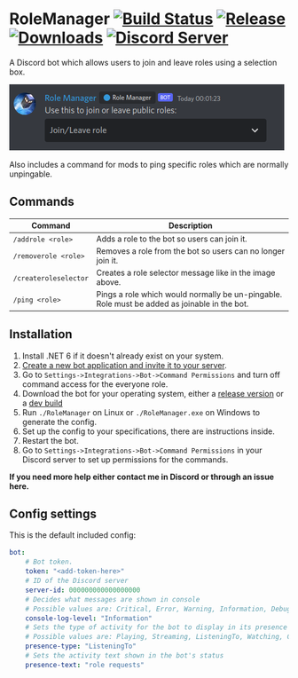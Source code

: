 # RoleManager [![Build Status](https://jenkins.karlofduty.com/job/CI/job/RoleManager/job/master/badge/icon)](https://jenkins.karlofduty.com/blue/organizations/jenkins/CI%2FRoleManager/activity) [![Release](https://img.shields.io/github/release/KarlofDuty/RoleManager.svg)](https://github.com/KarlOfDuty/RoleManager/releases) [![Downloads](https://img.shields.io/github/downloads/KarlOfDuty/RoleManager/total.svg)](https://github.com/KarlOfDuty/RoleManager/releases) [![Discord Server](https://img.shields.io/discord/430468637183442945.svg?label=discord)](https://discord.gg/C5qMvkj)

A Discord bot which allows users to join and leave roles using a selection box.

![Image showing a Discord selection box](docs/img/selectionBox.png)

Also includes a command for mods to ping specific roles which are normally unpingable.

## Commands
| Command               | Description                                                                                  |
|-----------------------|----------------------------------------------------------------------------------------------|
| `/addrole <role>`     | Adds a role to the bot so users can join it.                                                 |
| `/removerole <role>`  | Removes a role from the bot so users can no longer join it.                                  |
| `/createroleselector` | Creates a role selector message like in the image above.                                     |
| `/ping <role>`        | Pings a role which would normally be un-pingable. Role must be added as joinable in the bot. |

## Installation

1. Install .NET 6 if it doesn't already exist on your system.
2. [Create a new bot application and invite it to your server](docs/CreateBot.md).
3. Go to `Settings->Integrations->Bot->Command Permissions` and turn off command access for the everyone role.
4. Download the bot for your operating system, either a [release version](https://github.com/KarlOfDuty/RoleManager/releases) or a [dev build](https://jenkins.karlofduty.com/blue/organizations/jenkins/RoleManager/activity)
5. Run `./RoleManager` on Linux or `./RoleManager.exe` on Windows to generate the config.
6. Set up the config to your specifications, there are instructions inside.
7. Restart the bot.
8. Go to `Settings->Integrations->Bot->Command Permissions` in your Discord server to set up permissions for the commands.

**If you need more help either contact me in Discord or through an issue here.**

## Config settings

This is the default included config:
```yaml
bot:
    # Bot token.
    token: "<add-token-here>"
    # ID of the Discord server
    server-id: 000000000000000000
    # Decides what messages are shown in console
    # Possible values are: Critical, Error, Warning, Information, Debug.
    console-log-level: "Information"
    # Sets the type of activity for the bot to display in its presence status
    # Possible values are: Playing, Streaming, ListeningTo, Watching, Competing
    presence-type: "ListeningTo"
    # Sets the activity text shown in the bot's status
    presence-text: "role requests"
```
